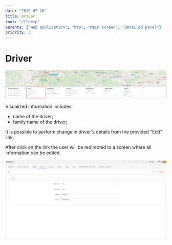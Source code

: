 ```yaml
---
date: "2019-07-20"
title: Driver
root: "/fleerp"
parents: ["Web application", "Map", "Main screen", "Detailed panel"]
priority: 3
---
```


# Driver

![DriverWidget](driver-widget-en.png)

Visualized information includes:
- name of the driver;
- family name of the driver;

It is possible to perform change in driver's details from the provided "Edit" link.

After click on the link the user will be redirected to a screen where all information can be edited.

![DriverSettings](driver-settings-en.png) 
